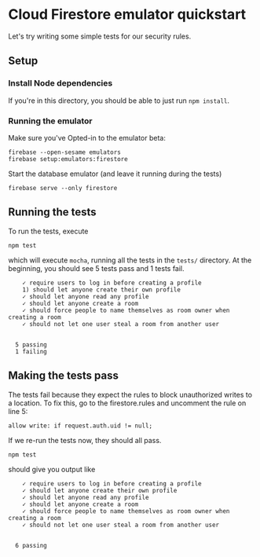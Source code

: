 # Cloud Firestore emulator quickstart

Let's try writing some simple tests for our security rules.

## Setup

### Install Node dependencies

If you're in this directory, you should be able to just run `npm install`.

### Running the emulator

Make sure you've Opted-in to the emulator beta:
```
firebase --open-sesame emulators
firebase setup:emulators:firestore
```
Start the database emulator (and leave it running during the tests)
```
firebase serve --only firestore
```

## Running the tests

To run the tests, execute
```
npm test
```
which will execute `mocha`, running all the tests in the `tests/` directory. At
the beginning, you should see 5 tests pass and 1 tests fail.

```
    ✓ require users to log in before creating a profile
    1) should let anyone create their own profile
    ✓ should let anyone read any profile
    ✓ should let anyone create a room
    ✓ should force people to name themselves as room owner when creating a room
    ✓ should not let one user steal a room from another user


  5 passing
  1 failing
```

## Making the tests pass

The tests fail because they expect the rules to block unauthorized writes to a location. To fix
this, go to the firestore.rules and uncomment the rule on line 5:

```
allow write: if request.auth.uid != null;
```

If we re-run the tests now, they should all pass.
```
npm test
```

should give you output like
```
    ✓ require users to log in before creating a profile
    ✓ should let anyone create their own profile 
    ✓ should let anyone read any profile
    ✓ should let anyone create a room
    ✓ should force people to name themselves as room owner when creating a room
    ✓ should not let one user steal a room from another user


  6 passing
```

